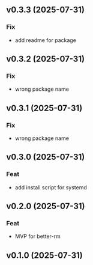 ## v0.3.3 (2025-07-31)

### Fix

- add readme for package

## v0.3.2 (2025-07-31)

### Fix

- wrong package name

## v0.3.1 (2025-07-31)

### Fix

- wrong package name

## v0.3.0 (2025-07-31)

### Feat

- add install script for systemd

## v0.2.0 (2025-07-31)

### Feat

- MVP for better-rm

## v0.1.0 (2025-07-31)
